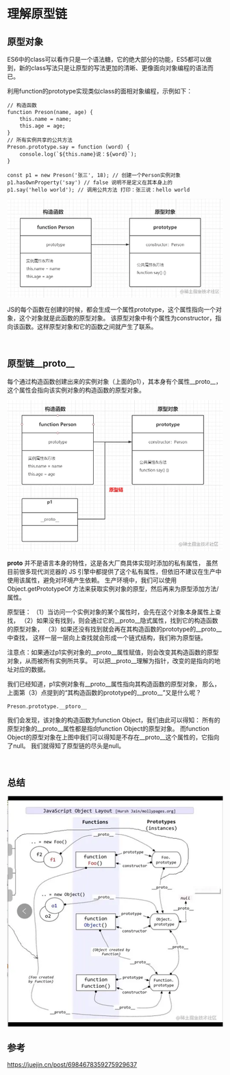# 理解原型链

## 原型对象
ES6中的class可以看作只是一个语法糖，它的绝大部分的功能，ES5都可以做到，新的class写法只是让原型的写法更加的清晰、更像面向对象编程的语法而已。

利用function的prototype实现类似class的面相对象编程，示例如下：
```
// 构造函数
function Preson(name, age) {
    this.name = name;
    this.age = age;
}
// 所有实例共享的公共方法
Preson.prototype.say = function (word) {
    console.log(`${this.name}说：${word}`);
}

const p1 = new Preson('张三', 18); // 创建一个Person实例对象
p1.hasOwnProperty('say') // false 说明不是定义在其本身上的
p1.say('hello world'); // 调用公共方法 打印：张三说：hello world
```

<img src="prototype示意图.awebp" />

JS的每个函数在创建的时候，都会生成一个属性prototype，这个属性指向一个对象，这个对象就是此函数的原型对象。
该原型对象中有个属性为constructor，指向该函数。这样原型对象和它的函数之间就产生了联系。

<br>

## 原型链__proto__
每个通过构造函数创建出来的实例对象（上面的p1），其本身有个属性__proto__，这个属性会指向该实例对象的构造函数的原型对象。

<img src="__proto__示意图.awebp" />

__proto__ 并不是语言本身的特性，这是各大厂商具体实现时添加的私有属性，
虽然目前很多现代浏览器的 JS 引擎中都提供了这个私有属性，但依旧不建议在生产中使用该属性，避免对环境产生依赖。
生产环境中，我们可以使用 Object.getPrototypeOf 方法来获取实例对象的原型，然后再来为原型添加方法/属性。

原型链：
（1）当访问一个实例对象的某个属性时，会先在这个对象本身属性上查找，
（2）如果没有找到，则会通过它的__proto__隐式属性，找到它的构造函数的原型对象，
（3）如果还没有找到就会再在其构造函数的prototype的__proto__中查找，
这样一层一层向上查找就会形成一个链式结构，我们称为原型链。

注意点：如果通过p1实例对象的__proto__属性赋值，则会改变其构造函数的原型对象，从而被所有实例所共享。
可以把__proto__理解为指针，改变的是指向的地址对应的数据。

我们已经知道，p1实例对象有__proto__属性指向其构造函数的原型对象，
那么，上面第（3）点提到的“其构造函数的prototype的__proto__”又是什么呢？

```
Preson.prototype.__ptoro__
```

我们会发现，该对象的构造函数为function Object，我们由此可以得知：
所有的原型对象的__proto__属性都是指向function Object的原型对象。 
而function Object的原型对象在上图中我们可以得知是不存在__proto__这个属性的，它指向了null。
我们就得知了原型链的尽头是null。

<br>

## 总结

<img src="protopic.awebp" />

## 参考
https://juejin.cn/post/6984678359275929637